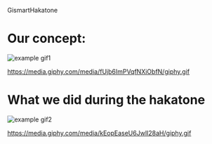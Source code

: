 GismartHakatone

# Our concept: #

![example gif1](https://media.giphy.com/media/fUjb6ImPVqfNXiObfN/giphy.gif)

https://media.giphy.com/media/fUjb6ImPVqfNXiObfN/giphy.gif

# What we did during the hakatone #

![example gif2](https://media.giphy.com/media/kEopEaseU6JwlI28aH/giphy.gif)

https://media.giphy.com/media/kEopEaseU6JwlI28aH/giphy.gif
